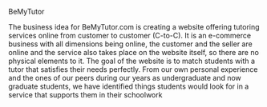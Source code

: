 BeMyTutor

The business idea for BeMyTutor.com is creating a website offering tutoring services online from
customer to customer (C-to-C). It is an e-commerce business with all dimensions being online,
the customer and the seller are online and the service also takes place on the website itself, so
there are no physical elements to it.
The goal of the website is to match students with a tutor that satisfies their needs perfectly.
From our own personal experience and the ones of our peers during our years as
undergraduate and now graduate students, we have identified things students would look for in
a service that supports them in their schoolwork

